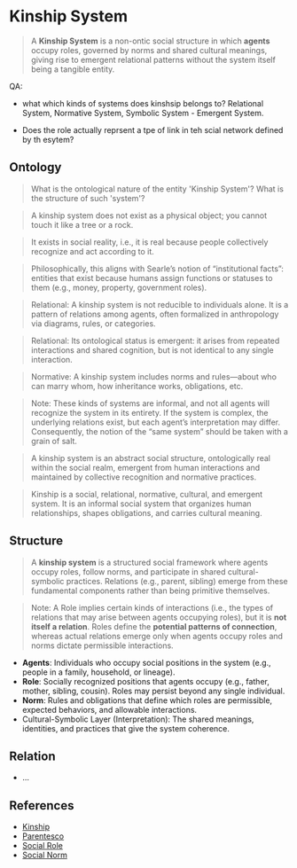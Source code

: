 # Kinship System

> A **Kinship System** is a non-ontic social structure in which **agents** occupy roles, governed by norms and shared cultural meanings, giving rise to emergent relational patterns without the system itself being a tangible entity.

QA:

- what which kinds of systems does kinshsip belongs to? Relational System, Normative System,  Symbolic System - Emergent System.

- Does the role actually reprsent a tpe of link in teh scial network defined by th esytem?

## Ontology

> What is the ontological nature of the entity 'Kinship System'? What is the structure of such 'system'?

> A kinship system does not exist as a physical object; you cannot touch it like a tree or a rock.

> It exists in social reality, i.e., it is real because people collectively recognize and act according to it.

> Philosophically, this aligns with Searle’s notion of “institutional facts”: entities that exist because humans assign functions or statuses to them (e.g., money, property, government roles).

> Relational:  A kinship system is not reducible to individuals alone. It is a pattern of relations among agents, often formalized in anthropology via diagrams, rules, or categories.

> Relational: Its ontological status is emergent: it arises from repeated interactions and shared cognition, but is not identical to any single interaction.

> Normative: A kinship system includes norms and rules—about who can marry whom, how inheritance works, obligations, etc.

> Note: These kinds of systems are informal, and not all agents will recognize the system in its entirety. If the system is complex, the underlying relations exist, but each agent’s interpretation may differ. Consequently, the notion of the “same system” should be taken with a grain of salt.

> A kinship system is an abstract social structure, ontologically real within the social realm, emergent from human interactions and maintained by collective recognition and normative practices.

> Kinship is a social, relational, normative, cultural, and emergent system. It is an informal social system that organizes human relationships, shapes obligations, and carries cultural meaning.

## Structure

> A **kinship system** is a structured social framework where agents occupy roles, follow norms, and participate in shared cultural-symbolic practices. Relations (e.g., parent, sibling) emerge from these fundamental components rather than being primitive themselves.

> Note: A Role implies certain kinds of interactions (i.e., the types of relations that may arise between agents occupying roles), but it is **not itself a relation**. Roles define the **potential patterns of connection**, whereas actual relations emerge only when agents occupy roles and norms dictate permissible interactions.

- **Agents**: Individuals who occupy social positions in the system (e.g., people in a family, household, or lineage).
- **Role**: Socially recognized positions that agents occupy (e.g., father, mother, sibling, cousin). Roles may persist beyond any single individual.
- **Norm**: Rules and obligations that define which roles are permissible, expected behaviors, and allowable interactions.
- Cultural-Symbolic Layer (Interpretation): The shared meanings, identities, and practices that give the system coherence.

## Relation

- ...

## References

- [Kinship](https://en.wikipedia.org/wiki/Kinship)
- [Parentesco](https://es.wikipedia.org/wiki/Parentesco)
- [Social Role](../Onticity/Aontic/Role.md)
- [Social Norm](../Regulatory/Norm.md)
